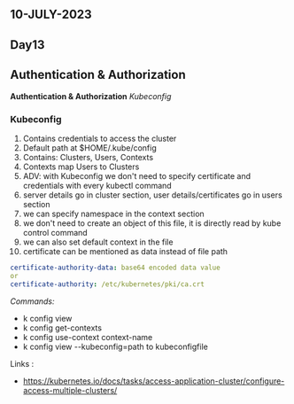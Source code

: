 ## 10-JULY-2023

## Day13

## Authentication & Authorization

**Authentication & Authorization** *Kubeconfig*

### Kubeconfig
1. Contains credentials to access the cluster
2. Default path at $HOME/.kube/config
3. Contains: Clusters, Users, Contexts
4. Contexts map Users to Clusters
5. ADV: with Kubeconfig we don't need to specify certificate and credentials with every kubectl command
6. server details go in cluster section, user details/certificates go in users section
7. we can specify namespace in the context section
8. we don't need to create an object of this file, it is directly read by kube control command
9. we can also set default context in the file
10. certificate can be mentioned as data instead of file path
```yaml 
certificate-authority-data: base64 encoded data value
or
certificate-authority: /etc/kubernetes/pki/ca.crt 
```

*Commands:*
- k config view
- k config get-contexts
- k config use-context context-name
- k config view --kubeconfig=path to kubeconfigfile


Links :
- https://kubernetes.io/docs/tasks/access-application-cluster/configure-access-multiple-clusters/


